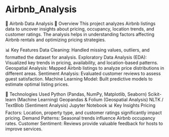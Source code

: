 # Airbnb_Analysis

📌 Airbnb Data Analysis
📖 Overview
This project analyzes Airbnb listings data to uncover insights about pricing, occupancy, location trends, and customer ratings. The analysis helps in understanding factors affecting Airbnb rentals and optimizing pricing strategies.

📊 Key Features
Data Cleaning: Handled missing values, outliers, and formatted the dataset for analysis.
Exploratory Data Analysis (EDA): Visualized key trends in pricing, availability, and location-based patterns.
Geospatial Analysis: Mapped Airbnb listings to analyze price distributions in different areas.
Sentiment Analysis: Evaluated customer reviews to assess guest satisfaction.
Machine Learning Model: Built predictive models to estimate optimal listing prices.

🔧 Technologies Used
Python (Pandas, NumPy, Matplotlib, Seaborn)
Scikit-learn (Machine Learning)
Geopandas & Folium (Geospatial Analysis)
NLTK / TextBlob (Sentiment Analysis)
Jupyter Notebook
📊 Key Insights
Pricing Factors: Location, property type, and customer ratings significantly impact pricing.
Demand Patterns: Seasonal trends influence Airbnb occupancy rates.
Customer Sentiment: Reviews provide valuable feedback for hosts to improve services.
